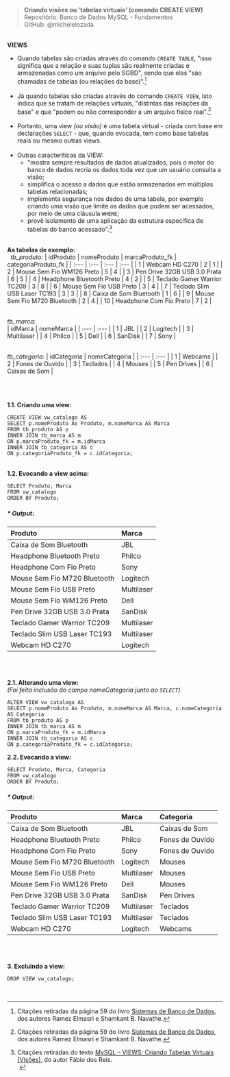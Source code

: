 > **Criando visões ou 'tabelas virtuais' (comando CREATE VIEW)**     
> Repositório: Banco de Dados MySQL - Fundamentos    
> GitHub: @michelelozada
&nbsp;
     
&nbsp;  
**VIEWS**
- Quando tabelas são criadas através do comando `CREATE TABLE`, "isso significa que a relação e 
suas tuplas são realmente criadas e armazenadas como um arquivo pelo SGBD", sendo que elas "são
chamadas de tabelas (ou relações da base)".[^1]  
&nbsp;  
- Já quando tabelas são criadas através do comando `CREATE VIEW`, isto indica que se tratam de relações
virtuais, "distintas das relações da base" e que "podem ou não corresponder a um arquivo
físico real".[^1]    
&nbsp; 
- Portanto, uma view *(ou visão)* é uma tabela virtual - criada com base em declarações `SELECT` - que, 
quando evocada, tem como base tabelas reais ou mesmo outras views.  
&nbsp;  
- Outras caracteríticas da VIEW: 
	- "mostra sempre resultados de dados atualizados, pois o motor do banco de dados recria os dados toda vez que um usuário consulta a visão;
	- simplifica o acesso a dados que estão armazenados em múltiplas tabelas relacionadas;
	- implementa segurança nos dados de uma tabela, por exemplo criando uma visão que limite os dados que podem ser acessados, por meio de uma cláusula `WHERE`;
	- provê isolamento de uma aplicação da estrutura específica de tabelas do banco acessado".[^2]
&nbsp;    
[^1]: Citações retiradas da página 59 do livro [Sistemas de Banco de Dados](https://www.bvirtual.com.br/NossoAcervo/Publicacao/168492), dos autores Ramez Elmasri e Shamkant B. Navathe.  
[^2]: Citações retiradas do texto [MySQL – VIEWS: Criando Tabelas Virtuais (Visões)](http://www.bosontreinamentos.com.br/mysql/mysql-views-criando-tabelas-virtuais-visoes-28/), do autor Fábio dos Reis.  
&nbsp;
     
&nbsp;  
**As tabelas de exemplo:**  
&nbsp; 
*tb_produto:*
| idProduto	 | nomeProduto			        | marcaProduto_fk	| categoriaProduto_fk |
| :---	     | :---			                | :---	            | :---                |
| 1	         | Webcam HD C270				| 2	                | 1                   |
| 2	         | Mouse Sem Fio WM126 Preto	| 5	                | 4                   |
| 3	         | Pen Drive 32GB USB 3.0 Prata | 6	                | 5                   |
| 4	         | Headphone Bluetooth Preto	| 4	                | 2                   |
| 5	         | Teclado Gamer Warrior TC209	| 3	                | 8                   |
| 6	         | Mouse Sem Fio USB Preto	    | 3	                | 4                   |
| 7	         | Teclado Slim USB Laser TC193	| 3	                | 3                   |
| 8	         | Caixa de Som Bluetooth	    | 1	                | 6                   |
| 9	         | Mouse Sem Fio M720 Bluetooth	| 2	                | 4                   |
| 10         | Headphone Com Fio Preto	    | 7	                | 2                   |

&nbsp;    
*tb_marca:*  
| idMarca | nomeMarca  | 
| :---	  | :---       |
| 1	      | JBL        |
| 2	      | Logitech   |
| 3	      | Multilaser |
| 4	      | Philco     |
| 5	      | Dell       |
| 6	      | SanDisk    |
| 7	      | Sony       |

&nbsp;    
*tb_categoria:* 
| idCategoria | nomeCategoria	| 
| :---	      | :---            |
| 1	          | Webcams		    |
| 2	          | Fones de Ouvido |
| 3	          | Teclados        |
| 4	          | Mouses          |
| 5	          | Pen Drives      |
| 6           | Caixas de Som   |

&nbsp;
     
&nbsp;  
**1.1. Criando uma view:**  
```mysql
CREATE VIEW vw_catalogo AS 
SELECT p.nomeProduto As Produto, m.nomeMarca AS Marca
FROM tb_produto AS p
INNER JOIN tb_marca AS m
ON p.marcaProduto_fk = m.idMarca
INNER JOIN tb_categoria AS c
ON p.categoriaProduto_fk = c.idCategoria;
```
&nbsp;
&nbsp;  
**1.2. Evocando a view acima:** 
```mysql
SELECT Produto, Marca
FROM vw_catalogo
ORDER BY Produto;
```

##### * Output:
| Produto	    				| Marca      |
| :---	    					| :---     	 |
| Caixa de Som Bluetooth	    | JBL        |
| Headphone Bluetooth Preto	    | Philco     |
| Headphone Com Fio Preto	    | Sony       |
| Mouse Sem Fio M720 Bluetooth	| Logitech   |
| Mouse Sem Fio USB Preto	    | Multilaser |
| Mouse Sem Fio WM126 Preto     | Dell       |
| Pen Drive 32GB USB 3.0 Prata  | SanDisk    |
| Teclado Gamer Warrior TC209   | Multilaser |
| Teclado Slim USB Laser TC193  | Multilaser |
| Webcam HD C270                | Logitech   |

&nbsp;

&nbsp;  
**2.1. Alterando uma view:**  
*(Foi feita inclusão do campo *nomeCategoria* junto ao `SELECT`)*
```mysql
ALTER VIEW vw_catalogo AS 
SELECT p.nomeProduto As Produto, m.nomeMarca AS Marca, c.nomeCategoria AS Categoria
FROM tb_produto AS p
INNER JOIN tb_marca AS m
ON p.marcaProduto_fk = m.idMarca
INNER JOIN tb_categoria AS c
ON p.categoriaProduto_fk = c.idCategoria;
```

**2.2. Evocando a view:** 
```mysql
SELECT Produto, Marca, Categoria
FROM vw_catalogo
ORDER BY Produto;
```

##### * Output:
| Produto	    				| Marca      | Categoria       |
| :--	    					| :---     	 | :---            |
| Caixa de Som Bluetooth	    | JBL        | Caixas de Som   |
| Headphone Bluetooth Preto	    | Philco     | Fones de Ouvido |
| Headphone Com Fio Preto	    | Sony       | Fones de Ouvido |
| Mouse Sem Fio M720 Bluetooth	| Logitech   | Mouses          | 
| Mouse Sem Fio USB Preto	    | Multilaser | Mouses          | 
| Mouse Sem Fio WM126 Preto     | Dell       | Mouses          | 
| Pen Drive 32GB USB 3.0 Prata  | SanDisk    | Pen Drives      | 
| Teclado Gamer Warrior TC209   | Multilaser | Teclados        |
| Teclado Slim USB Laser TC193  | Multilaser | Teclados        |
| Webcam HD C270                | Logitech   | Webcams         |

&nbsp;

&nbsp;  
**3. Excluindo a view:**  
```mysql
DROP VIEW vw_catalogo;
```
&nbsp;  